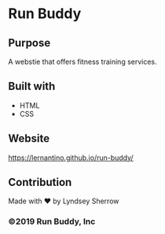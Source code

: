 # Run Buddy

## Purpose
A webstie that offers fitness training services.

## Built with
* HTML
* CSS

## Website
https://lernantino.github.io/run-buddy/

## Contribution
Made with ❤️ by Lyndsey Sherrow

### ©️2019 Run Buddy, Inc 
